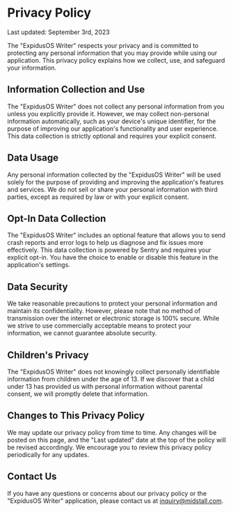 # Privacy Policy

Last updated: September 3rd, 2023

The "ExpidusOS Writer" respects your privacy and is committed to protecting any personal information that you may provide while using our application. This privacy policy explains how we collect, use, and safeguard your information.

## Information Collection and Use

The "ExpidusOS Writer" does not collect any personal information from you unless you explicitly provide it. However, we may collect non-personal information automatically, such as your device's unique identifier, for the purpose of improving our application's functionality and user experience. This data collection is strictly optional and requires your explicit consent.

## Data Usage

Any personal information collected by the "ExpidusOS Writer" will be used solely for the purpose of providing and improving the application's features and services. We do not sell or share your personal information with third parties, except as required by law or with your explicit consent.

## Opt-In Data Collection

The "ExpidusOS Writer" includes an optional feature that allows you to send crash reports and error logs to help us diagnose and fix issues more effectively. This data collection is powered by Sentry and requires your explicit opt-in. You have the choice to enable or disable this feature in the application's settings.

## Data Security

We take reasonable precautions to protect your personal information and maintain its confidentiality. However, please note that no method of transmission over the internet or electronic storage is 100% secure. While we strive to use commercially acceptable means to protect your information, we cannot guarantee absolute security.

## Children's Privacy

The "ExpidusOS Writer" does not knowingly collect personally identifiable information from children under the age of 13. If we discover that a child under 13 has provided us with personal information without parental consent, we will promptly delete that information.

## Changes to This Privacy Policy

We may update our privacy policy from time to time. Any changes will be posted on this page, and the "Last updated" date at the top of the policy will be revised accordingly. We encourage you to review this privacy policy periodically for any updates.

## Contact Us

If you have any questions or concerns about our privacy policy or the "ExpidusOS Writer" application, please contact us at inquiry@midstall.com.
